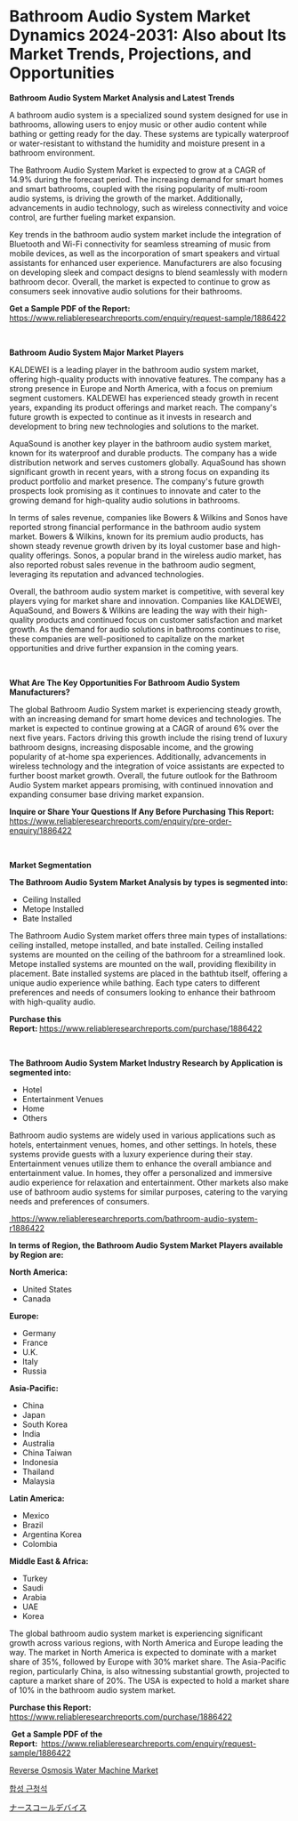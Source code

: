 <p><h1>Bathroom Audio System Market Dynamics 2024-2031: Also about Its Market Trends, Projections, and Opportunities</h1></p><p><strong>Bathroom Audio System Market Analysis and Latest Trends</strong></p>
<p><p>A bathroom audio system is a specialized sound system designed for use in bathrooms, allowing users to enjoy music or other audio content while bathing or getting ready for the day. These systems are typically waterproof or water-resistant to withstand the humidity and moisture present in a bathroom environment.</p><p>The Bathroom Audio System Market is expected to grow at a CAGR of 14.9% during the forecast period. The increasing demand for smart homes and smart bathrooms, coupled with the rising popularity of multi-room audio systems, is driving the growth of the market. Additionally, advancements in audio technology, such as wireless connectivity and voice control, are further fueling market expansion.</p><p>Key trends in the bathroom audio system market include the integration of Bluetooth and Wi-Fi connectivity for seamless streaming of music from mobile devices, as well as the incorporation of smart speakers and virtual assistants for enhanced user experience. Manufacturers are also focusing on developing sleek and compact designs to blend seamlessly with modern bathroom decor. Overall, the market is expected to continue to grow as consumers seek innovative audio solutions for their bathrooms.</p></p>
<p><strong>Get a Sample PDF of the Report:&nbsp;</strong> <a href="https://www.reliableresearchreports.com/enquiry/request-sample/1886422">https://www.reliableresearchreports.com/enquiry/request-sample/1886422</a></p>
<p>&nbsp;</p>
<p><strong>Bathroom Audio System Major Market Players</strong></p>
<p><p>KALDEWEI is a leading player in the bathroom audio system market, offering high-quality products with innovative features. The company has a strong presence in Europe and North America, with a focus on premium segment customers. KALDEWEI has experienced steady growth in recent years, expanding its product offerings and market reach. The company's future growth is expected to continue as it invests in research and development to bring new technologies and solutions to the market.</p><p>AquaSound is another key player in the bathroom audio system market, known for its waterproof and durable products. The company has a wide distribution network and serves customers globally. AquaSound has shown significant growth in recent years, with a strong focus on expanding its product portfolio and market presence. The company's future growth prospects look promising as it continues to innovate and cater to the growing demand for high-quality audio solutions in bathrooms.</p><p>In terms of sales revenue, companies like Bowers & Wilkins and Sonos have reported strong financial performance in the bathroom audio system market. Bowers & Wilkins, known for its premium audio products, has shown steady revenue growth driven by its loyal customer base and high-quality offerings. Sonos, a popular brand in the wireless audio market, has also reported robust sales revenue in the bathroom audio segment, leveraging its reputation and advanced technologies.</p><p>Overall, the bathroom audio system market is competitive, with several key players vying for market share and innovation. Companies like KALDEWEI, AquaSound, and Bowers & Wilkins are leading the way with their high-quality products and continued focus on customer satisfaction and market growth. As the demand for audio solutions in bathrooms continues to rise, these companies are well-positioned to capitalize on the market opportunities and drive further expansion in the coming years.</p></p>
<p>&nbsp;</p>
<p><strong>What Are The Key Opportunities For Bathroom Audio System Manufacturers?</strong></p>
<p><p>The global Bathroom Audio System market is experiencing steady growth, with an increasing demand for smart home devices and technologies. The market is expected to continue growing at a CAGR of around 6% over the next five years. Factors driving this growth include the rising trend of luxury bathroom designs, increasing disposable income, and the growing popularity of at-home spa experiences. Additionally, advancements in wireless technology and the integration of voice assistants are expected to further boost market growth. Overall, the future outlook for the Bathroom Audio System market appears promising, with continued innovation and expanding consumer base driving market expansion.</p></p>
<p><strong>Inquire or Share Your Questions If Any Before Purchasing This Report:</strong> <a href="https://www.reliableresearchreports.com/enquiry/pre-order-enquiry/1886422">https://www.reliableresearchreports.com/enquiry/pre-order-enquiry/1886422</a></p>
<p>&nbsp;</p>
<p><strong>Market Segmentation</strong></p>
<p><strong>The Bathroom Audio System Market Analysis by types is segmented into:</strong></p>
<p><ul><li>Ceiling Installed</li><li>Metope Installed</li><li>Bate Installed</li></ul></p>
<p><p>The Bathroom Audio System market offers three main types of installations: ceiling installed, metope installed, and bate installed. Ceiling installed systems are mounted on the ceiling of the bathroom for a streamlined look. Metope installed systems are mounted on the wall, providing flexibility in placement. Bate installed systems are placed in the bathtub itself, offering a unique audio experience while bathing. Each type caters to different preferences and needs of consumers looking to enhance their bathroom with high-quality audio.</p></p>
<p><strong>Purchase this Report:&nbsp;</strong><a href="https://www.reliableresearchreports.com/purchase/1886422">https://www.reliableresearchreports.com/purchase/1886422</a></p>
<p>&nbsp;</p>
<p><strong>The Bathroom Audio System Market Industry Research by Application is segmented into:</strong></p>
<p><ul><li>Hotel</li><li>Entertainment Venues</li><li>Home</li><li>Others</li></ul></p>
<p><p>Bathroom audio systems are widely used in various applications such as hotels, entertainment venues, homes, and other settings. In hotels, these systems provide guests with a luxury experience during their stay. Entertainment venues utilize them to enhance the overall ambiance and entertainment value. In homes, they offer a personalized and immersive audio experience for relaxation and entertainment. Other markets also make use of bathroom audio systems for similar purposes, catering to the varying needs and preferences of consumers.</p></p>
<p><a href="https://www.reliableresearchreports.com/bathroom-audio-system-r1886422">&nbsp;https://www.reliableresearchreports.com/bathroom-audio-system-r1886422</a></p>
<p><strong>In terms of Region, the Bathroom Audio System Market Players available by Region are:</strong></p>
<p>
    <p> <strong> North America: </strong>
        <ul>
            <li>United States</li>
            <li>Canada</li>
        </ul>
        </p> 
    <p> <strong> Europe: </strong>
        <ul>
            <li>Germany</li>
            <li>France</li>
            <li>U.K.</li>
            <li>Italy</li>
            <li>Russia</li>
        </ul>
        </p> 
    <p> <strong> Asia-Pacific: </strong>
        <ul>
            <li>China</li>
            <li>Japan</li>
            <li>South Korea</li>
            <li>India</li>
            <li>Australia</li>
            <li>China Taiwan</li>
            <li>Indonesia</li>
            <li>Thailand</li>
            <li>Malaysia</li>
        </ul>
        </p> 
    <p> <strong> Latin America: </strong>
        <ul>
            <li>Mexico</li>
            <li>Brazil</li>
            <li>Argentina Korea</li>
            <li>Colombia</li>
        </ul>
        </p> 
    <p> <strong> Middle East & Africa: </strong>
        <ul>
            <li>Turkey</li>
            <li>Saudi</li>
            <li>Arabia</li>
            <li>UAE</li>
            <li>Korea</li>
        </ul>
    </p>
    </p>
<p><p>The global bathroom audio system market is experiencing significant growth across various regions, with North America and Europe leading the way. The market in North America is expected to dominate with a market share of 35%, followed by Europe with 30% market share. The Asia-Pacific region, particularly China, is also witnessing substantial growth, projected to capture a market share of 20%. The USA is expected to hold a market share of 10% in the bathroom audio system market.</p></p>
<p><strong>Purchase this Report: </strong><a href="https://www.reliableresearchreports.com/purchase/1886422">https://www.reliableresearchreports.com/purchase/1886422</a></p>
<p>&nbsp;<strong>Get a Sample PDF of the Report:&nbsp;&nbsp;</strong><a href="https://www.reliableresearchreports.com/enquiry/request-sample/1886422">https://www.reliableresearchreports.com/enquiry/request-sample/1886422</a></p>
<p><strong></strong></p>
<p><p><a href="https://view.publitas.com/reportprime-1/reverse-osmosis-water-machine-market-share-market-analysis-growth-trends-forecasts-for-period-from-2024-2031/">Reverse Osmosis Water Machine Market</a></p><p><a href="https://github.com/vskv4779xr1/Market-Research-Report-List-3/blob/main/120770838766.md">합성 근청석</a></p><p><a href="https://github.com/ksxzwxabcuynh011/Market-Research-Report-List-3/blob/main/821415029450.md">ナースコールデバイス</a></p></p>